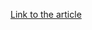 [Link to the article](https://thehackernews.com/2025/07/soco404-and-koske-malware-target-cloud.html)
